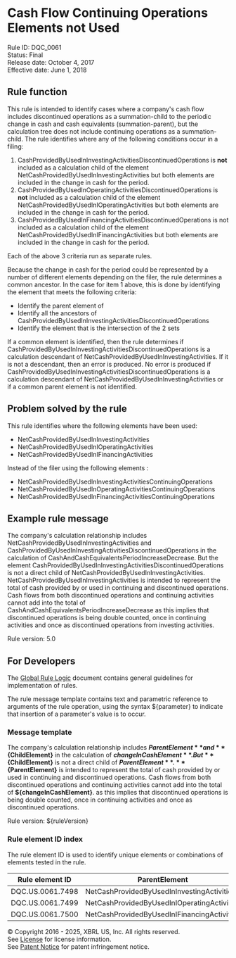 # Cash Flow Continuing Operations Elements not Used
Rule ID: DQC_0061  
Status:  Final  
Release date: October 4, 2017  
Effective date: June 1, 2018  

## Rule function

This rule is intended to identify cases where a company's cash flow includes discontinued operations as a summation-child to the periodic change in cash and cash equivalents (summation-parent), but the calculation tree does not include continuing operations as a summation-child. The rule identifies where any of the following conditions occur in a filing:

1.  CashProvidedByUsedInInvestingActivitiesDiscontinuedOperations is **not** included as a calculation child of the element NetCashProvidedByUsedInInvestingActivities but both elements are included in the change in cash for the period.  
2.  CashProvidedByUsedInOperatingActivitiesDiscontinuedOperations is **not** included as a calculation child of the element NetCashProvidedByUsedInIOperatingActivities but both elements are included in the change in cash for the period.  
3.  CashProvidedByUsedInFinancingActivitiesDiscontinuedOperations is not included as a calculation child of the element NetCashProvidedByUsedInIFinancingActivities but both elements are included in the change in cash for the period.  

Each of the above 3 criteria run as separate rules.  

Because the change in cash for the period could be represented by a number of different elements depending on the filer, the rule determines a common ancestor. In the case for item 1 above, this is done by identifying the element that meets the following criteria:

*   Identify the parent element of
*   Identify all the ancestors of CashProvidedByUsedInInvestingActivitiesDiscontinuedOperations
*   Identify the element that is the intersection of the 2 sets

If a common element is identified, then the rule determines if CashProvidedByUsedInInvestingActivitiesDiscontinuedOperations is a calculation descendant of NetCashProvidedByUsedInInvestingActivities. If it is not a descendant, then an error is produced. No error is produced if CashProvidedByUsedInInvestingActivitiesDiscontinuedOperations is a calculation descendant of NetCashProvidedByUsedInInvestingActivities or if a common parent element is not identified.  

## Problem solved by the rule

This rule identifies where the following elements have been used:

*   NetCashProvidedByUsedInInvestingActivities
*   NetCashProvidedByUsedInIOperatingActivities
*   NetCashProvidedByUsedInIFinancingActivities

Instead of the filer using the following elements :

*   NetCashProvidedByUsedInInvestingActivitiesContinuingOperations
*   NetCashProvidedByUsedInOperatingActivitiesContinuingOperations
*   NetCashProvidedByUsedInFinancingActivitiesContinuingOperations

## Example rule message

The company's calculation relationship includes NetCashProvidedByUsedInInvestingActivities and CashProvidedByUsedInInvestingActivitiesDiscontinuedOperations in the calculation of CashAndCashEquivalentsPeriodIncreaseDecrease. But the element CashProvidedByUsedInInvestingActivitiesDiscontinuedOperations is not a direct child of NetCashProvidedByUsedInInvestingActivities. NetCashProvidedByUsedInInvestingActivities is intended to represent the total of cash provided by or used in continuing and discontinued operations. Cash flows from both discontinued operations and continuing activities cannot add into the total of CashAndCashEquivalentsPeriodIncreaseDecrease as this implies that discontinued operations is being double counted, once in continuing activities and once as discontinued operations from investing activities.  
  
Rule version: 5.0

## For Developers

The [Global Rule Logic](https://xbrl.us/dqc_0001) document contains general guidelines for implementation of rules.  

The rule message template contains text and parametric reference to arguments of the rule operation, using the syntax ${parameter} to indicate that insertion of a parameter's value is to occur.  

### Message template

The company's calculation relationship includes **${ParentElement}** and **${ChildElement}** in the calculation of **${changeInCashElement}**. But **${ChildElement}** is not a direct child of **${ParentElement}**. **${ParentElement}** is intended to represent the total of cash provided by or used in continuing and discontinued operations. Cash flows from both discontinued operations and continuing activities cannot add into the total of **${changeInCashElement}**. as this implies that discontinued operations is being double counted, once in continuing activities and once as discontinued operations.  
  
Rule version: ${ruleVersion}

### Rule element ID index

The rule element ID is used to identify unique elements or combinations of elements tested in the rule. 

| Rule element ID | ParentElement | ChildElement |
| --- | --- | --- |
| DQC.US.0061.7498 | NetCashProvidedByUsedInInvestingActivities | CashProvidedByUsedInInvestingActivitiesDiscontinuedOperations |
| DQC.US.0061.7499 | NetCashProvidedByUsedInIOperatingActivities | CashProvidedByUsedInOperatingActivitiesDiscontinuedOperations |
| DQC.US.0061.7500 | NetCashProvidedByUsedInIFinancingActivities | CashProvidedByUsedInFinancingActivitiesDiscontinuedOperations |

© Copyright 2016 - 2025, XBRL US, Inc. All rights reserved.   
See [License](https://xbrl.us/dqc-license) for license information.  
See [Patent Notice](https://xbrl.us/dqc-patent) for patent infringement notice.  
